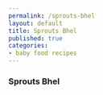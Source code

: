 ```yaml
---
permalink: /sprouts-bhel
layout: default
title: Sprouts Bhel
published: true
categories:
- baby food recipes
---
```

<div class="page group">
<h3>Sprouts Bhel</h3>
</div>
